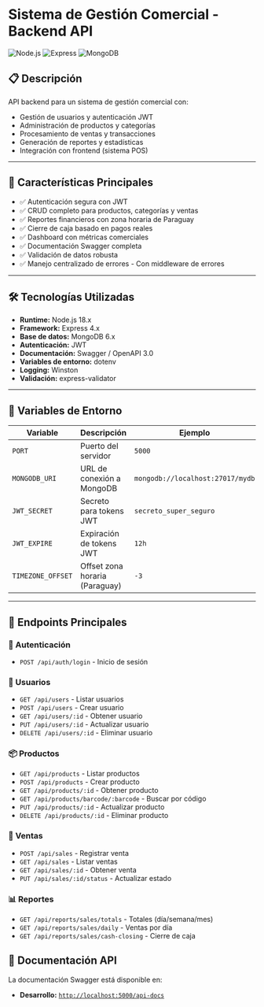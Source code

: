 # Sistema de Gestión Comercial - Backend API

![Node.js](https://img.shields.io/badge/Node.js-18.x-green)
![Express](https://img.shields.io/badge/Express-4.x-lightgrey)
![MongoDB](https://img.shields.io/badge/MongoDB-6.x-green)

## 📋 Descripción

API backend para un sistema de gestión comercial con:

- Gestión de usuarios y autenticación JWT  
- Administración de productos y categorías  
- Procesamiento de ventas y transacciones  
- Generación de reportes y estadísticas  
- Integración con frontend (sistema POS)  

---

## 🚀 Características Principales

- ✅ Autenticación segura con JWT  
- ✅ CRUD completo para productos, categorías y ventas  
- ✅ Reportes financieros con zona horaria de Paraguay  
- ✅ Cierre de caja basado en pagos reales  
- ✅ Dashboard con métricas comerciales  
- ✅ Documentación Swagger completa  
- ✅ Validación de datos robusta  
- ✅ Manejo centralizado de errores - Con middleware de errores

---

## 🛠 Tecnologías Utilizadas

- **Runtime:** Node.js 18.x  
- **Framework:** Express 4.x  
- **Base de datos:** MongoDB 6.x  
- **Autenticación:** JWT  
- **Documentación:** Swagger / OpenAPI 3.0  
- **Variables de entorno:** dotenv  
- **Logging:** Winston  
- **Validación:** express-validator  

---

## 🔐 Variables de Entorno

| Variable          | Descripción                           | Ejemplo                                 |
|-------------------|----------------------------------------|-----------------------------------------|
| `PORT`            | Puerto del servidor                    | `5000`                                  |
| `MONGODB_URI`     | URL de conexión a MongoDB              | `mongodb://localhost:27017/mydb`        |
| `JWT_SECRET`      | Secreto para tokens JWT                | `secreto_super_seguro`               |
| `JWT_EXPIRE`      | Expiración de tokens JWT               | `12h`                                   |
| `TIMEZONE_OFFSET` | Offset zona horaria (Paraguay)   | `-3`                                     |

---

## 📌 Endpoints Principales

### 🔐 Autenticación
- `POST /api/auth/login` - Inicio de sesión  

### 👤 Usuarios
- `GET /api/users` - Listar usuarios  
- `POST /api/users` - Crear usuario  
- `GET /api/users/:id` - Obtener usuario  
- `PUT /api/users/:id` - Actualizar usuario  
- `DELETE /api/users/:id` - Eliminar usuario  

### 📦 Productos
- `GET /api/products` - Listar productos  
- `POST /api/products` - Crear producto  
- `GET /api/products/:id` - Obtener producto  
- `GET /api/products/barcode/:barcode` - Buscar por código  
- `PUT /api/products/:id` - Actualizar producto  
- `DELETE /api/products/:id` - Eliminar producto  

### 🧾 Ventas
- `POST /api/sales` - Registrar venta  
- `GET /api/sales` - Listar ventas  
- `GET /api/sales/:id` - Obtener venta  
- `PUT /api/sales/:id/status` - Actualizar estado  

### 📊 Reportes
- `GET /api/reports/sales/totals` - Totales (día/semana/mes)  
- `GET /api/reports/sales/daily` - Ventas por día  
- `GET /api/reports/sales/cash-closing` - Cierre de caja  


## 📄 Documentación API

La documentación Swagger está disponible en:

- **Desarrollo:** [`http://localhost:5000/api-docs`](http://localhost:5000/api-docs)  



